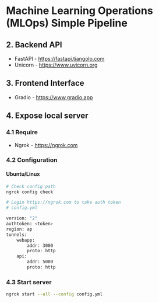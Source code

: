 # Machine Learning Operations (MLOps) Simple Pipeline

## 2. Backend API
- FastAPI - https://fastapi.tiangolo.com
- Unicorn - https://www.uvicorn.org

## 3. Frontend Interface
- Gradio - https://www.gradio.app

## 4. Expose local server

### 4.1 Require
- Ngrok - https://ngrok.com

### 4.2 Configuration
#### Ubuntu/Linux
```bash 
# Check config path
ngrok config check
```

```bash 
# Login https://ngrok.com to take auth token
# config.yml

version: "2"
authtoken: <token>
region: ap
tunnels:
    webapp:
        addr: 3000
        proto: http
    api:
        addr: 5000
        proto: http
```

### 4.3 Start server
```bash
ngrok start --all --config config.yml
```
